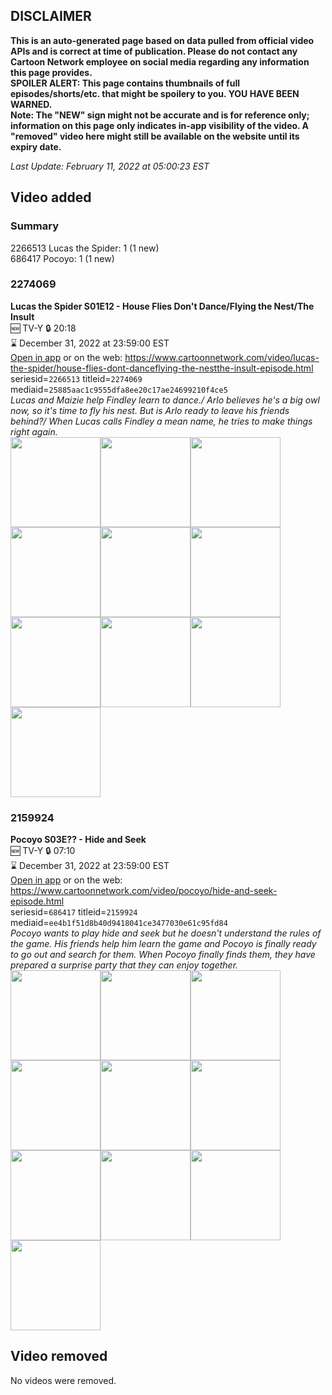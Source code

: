 ## DISCLAIMER
**This is an auto-generated page based on data pulled from official video APIs and is correct at time of publication. Please do not contact any Cartoon Network employee on social media regarding any information this page provides.**  
**SPOILER ALERT: This page contains thumbnails of full episodes/shorts/etc. that might be spoilery to you. YOU HAVE BEEN WARNED.**  
**Note: The "NEW" sign might not be accurate and is for reference only; information on this page only indicates in-app visibility of the video. A "removed" video here might still be available on the website until its expiry date.**  

_Last Update: February 11, 2022 at 05:00:23 EST_
## Video added
### Summary
2266513 Lucas the Spider: 1 (1 new)  
686417 Pocoyo: 1 (1 new)  
### 2274069
**Lucas the Spider S01E12 - House Flies Don't Dance/Flying the Nest/The Insult**  
🆕 TV-Y 🔒 20:18  
⌛ December 31, 2022 at 23:59:00 EST  
[Open in app](https://cnvideo.sercomkc.org/redirector.html?type=cnapp&seriesid=1000000000093702&titleid=2274069&mediaid=25885aac1c9555dfa8ee20c17ae24699210f4ce5) or on the web: https://www.cartoonnetwork.com/video/lucas-the-spider/house-flies-dont-danceflying-the-nestthe-insult-episode.html  
seriesid=`2266513` titleid=`2274069` mediaid=`25885aac1c9555dfa8ee20c17ae24699210f4ce5`  
_Lucas and Maizie help Findley learn to dance./ Arlo believes he's a big owl now, so it's time to fly his nest. But is Arlo ready to leave his friends behind?/ When Lucas calls Findley a mean name, he tries to make things right again._  
<a href="https://s3.amazonaws.com/cartoonorchestrator/2274069_001_1280x720.jpg"><img src="https://s3.amazonaws.com/cartoonorchestrator/2274069_001_640x360.jpg" height="144px" /></a><a href="https://s3.amazonaws.com/cartoonorchestrator/2274069_002_1280x720.jpg"><img src="https://s3.amazonaws.com/cartoonorchestrator/2274069_002_640x360.jpg" height="144px" /></a><a href="https://s3.amazonaws.com/cartoonorchestrator/2274069_003_1280x720.jpg"><img src="https://s3.amazonaws.com/cartoonorchestrator/2274069_003_640x360.jpg" height="144px" /></a><a href="https://s3.amazonaws.com/cartoonorchestrator/2274069_004_1280x720.jpg"><img src="https://s3.amazonaws.com/cartoonorchestrator/2274069_004_640x360.jpg" height="144px" /></a><a href="https://s3.amazonaws.com/cartoonorchestrator/2274069_005_1280x720.jpg"><img src="https://s3.amazonaws.com/cartoonorchestrator/2274069_005_640x360.jpg" height="144px" /></a><a href="https://s3.amazonaws.com/cartoonorchestrator/2274069_006_1280x720.jpg"><img src="https://s3.amazonaws.com/cartoonorchestrator/2274069_006_640x360.jpg" height="144px" /></a><a href="https://s3.amazonaws.com/cartoonorchestrator/2274069_007_1280x720.jpg"><img src="https://s3.amazonaws.com/cartoonorchestrator/2274069_007_640x360.jpg" height="144px" /></a><a href="https://s3.amazonaws.com/cartoonorchestrator/2274069_008_1280x720.jpg"><img src="https://s3.amazonaws.com/cartoonorchestrator/2274069_008_640x360.jpg" height="144px" /></a><a href="https://s3.amazonaws.com/cartoonorchestrator/2274069_009_1280x720.jpg"><img src="https://s3.amazonaws.com/cartoonorchestrator/2274069_009_640x360.jpg" height="144px" /></a><a href="https://s3.amazonaws.com/cartoonorchestrator/2274069_010_1280x720.jpg"><img src="https://s3.amazonaws.com/cartoonorchestrator/2274069_010_640x360.jpg" height="144px" /></a>
### 2159924
**Pocoyo S03E?? - Hide and Seek**  
🆕 TV-Y 🔒 07:10  
⌛ December 31, 2022 at 23:59:00 EST  
[Open in app](https://cnvideo.sercomkc.org/redirector.html?type=cnapp&seriesid=1000000000093702&titleid=2159924&mediaid=ee4b1f51d8b40d9418041ce3477030e61c95fd84) or on the web: https://www.cartoonnetwork.com/video/pocoyo/hide-and-seek-episode.html  
seriesid=`686417` titleid=`2159924` mediaid=`ee4b1f51d8b40d9418041ce3477030e61c95fd84`  
_Pocoyo wants to play hide and seek but he doesn't understand the rules of the game. His friends help him learn the game and Pocoyo is finally ready to go out and search for them. When Pocoyo finally finds them, they have prepared a surprise party that they can enjoy together._  
<a href="https://s3.amazonaws.com/cartoonorchestrator/2159924_001_1280x720.jpg"><img src="https://s3.amazonaws.com/cartoonorchestrator/2159924_001_640x360.jpg" height="144px" /></a><a href="https://s3.amazonaws.com/cartoonorchestrator/2159924_002_1280x720.jpg"><img src="https://s3.amazonaws.com/cartoonorchestrator/2159924_002_640x360.jpg" height="144px" /></a><a href="https://s3.amazonaws.com/cartoonorchestrator/2159924_003_1280x720.jpg"><img src="https://s3.amazonaws.com/cartoonorchestrator/2159924_003_640x360.jpg" height="144px" /></a><a href="https://s3.amazonaws.com/cartoonorchestrator/2159924_004_1280x720.jpg"><img src="https://s3.amazonaws.com/cartoonorchestrator/2159924_004_640x360.jpg" height="144px" /></a><a href="https://s3.amazonaws.com/cartoonorchestrator/2159924_005_1280x720.jpg"><img src="https://s3.amazonaws.com/cartoonorchestrator/2159924_005_640x360.jpg" height="144px" /></a><a href="https://s3.amazonaws.com/cartoonorchestrator/2159924_006_1280x720.jpg"><img src="https://s3.amazonaws.com/cartoonorchestrator/2159924_006_640x360.jpg" height="144px" /></a><a href="https://s3.amazonaws.com/cartoonorchestrator/2159924_007_1280x720.jpg"><img src="https://s3.amazonaws.com/cartoonorchestrator/2159924_007_640x360.jpg" height="144px" /></a><a href="https://s3.amazonaws.com/cartoonorchestrator/2159924_008_1280x720.jpg"><img src="https://s3.amazonaws.com/cartoonorchestrator/2159924_008_640x360.jpg" height="144px" /></a><a href="https://s3.amazonaws.com/cartoonorchestrator/2159924_009_1280x720.jpg"><img src="https://s3.amazonaws.com/cartoonorchestrator/2159924_009_640x360.jpg" height="144px" /></a><a href="https://s3.amazonaws.com/cartoonorchestrator/2159924_010_1280x720.jpg"><img src="https://s3.amazonaws.com/cartoonorchestrator/2159924_010_640x360.jpg" height="144px" /></a>
## Video removed
No videos were removed.  
